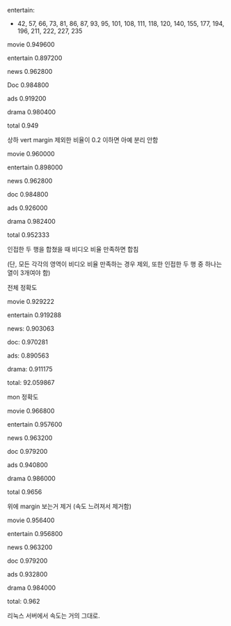 entertain:

- 42, 57, 66, 73, 81, 86, 87, 93, 95, 101, 108, 111, 118, 120, 140, 155, 177, 194, 196, 211, 222, 227, 235



movie 0.949600

entertain 0.897200

news 0.962800

Doc 0.984800

ads 0.919200

drama 0.980400

total 0.949



상하 vert margin 제외한 비율이 0.2 이하면 아예 분리 안함

movie 0.960000

entertain 0.898000

news 0.962800

doc 0.984800

ads 0.926000

drama 0.982400

total 0.952333



인접한 두 행을 합쳤을 때 비디오 비율 만족하면 합침

(단, 모든 각각의 영역이 비디오 비율 만족하는 경우 제외, 또한 인접한 두 행 중 하나는 열이 3개여야 함)

전체 정확도

movie 0.929222

entertain 0.919288

news: 0.903063

doc: 0.970281

ads: 0.890563

drama: 0.911175

total: 92.059867



mon 정확도

movie 0.966800

entertain 0.957600

news 0.963200

doc 0.979200

ads 0.940800

drama 0.986000

total 0.9656



위에 margin 보는거 제거 (속도 느려져서 제거함)

movie 0.956400

entertain 0.956800

news 0.963200

doc 0.979200

ads 0.932800

drama 0.984000

total: 0.962



리눅스 서버에서 속도는 거의 그대로.

